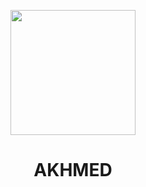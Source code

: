 <p align="center"><img src="https://nestjs.com/img/logo-small.svg"width="200"height="200">
</p>

<h1 align="center">AKHMED</h1>
